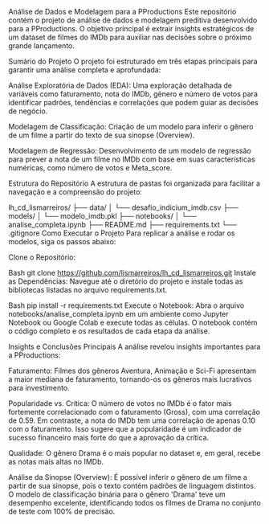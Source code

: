 Análise de Dados e Modelagem para a PProductions
Este repositório contém o projeto de análise de dados e modelagem preditiva desenvolvido para a PProductions. O objetivo principal é extrair insights estratégicos de um dataset de filmes do IMDb para auxiliar nas decisões sobre o próximo grande lançamento.

Sumário do Projeto
O projeto foi estruturado em três etapas principais para garantir uma análise completa e aprofundada:

Análise Exploratória de Dados (EDA): Uma exploração detalhada de variáveis como faturamento, nota do IMDb, gênero e número de votos para identificar padrões, tendências e correlações que podem guiar as decisões de negócio.

Modelagem de Classificação: Criação de um modelo para inferir o gênero de um filme a partir do texto de sua sinopse (Overview).

Modelagem de Regressão: Desenvolvimento de um modelo de regressão para prever a nota de um filme no IMDb com base em suas características numéricas, como número de votos e Meta_score.

Estrutura do Repositório
A estrutura de pastas foi organizada para facilitar a navegação e a compreensão do projeto:

lh_cd_lismarreiros/
├── data/
│   └── desafio_indicium_imdb.csv
├── models/
│   └── modelo_imdb.pkl
├── notebooks/
│   └── analise_completa.ipynb
├── README.md
├── requirements.txt
└── .gitignore
Como Executar o Projeto
Para replicar a análise e rodar os modelos, siga os passos abaixo:

Clone o Repositório:

Bash
git clone https://github.com/lismarreiros/lh_cd_lismarreiros.git
Instale as Dependências:
Navegue até o diretório do projeto e instale todas as bibliotecas listadas no arquivo requirements.txt.

Bash
pip install -r requirements.txt
Execute o Notebook:
Abra o arquivo notebooks/analise_completa.ipynb em um ambiente como Jupyter Notebook ou Google Colab e execute todas as células. O notebook contém o código completo e os resultados de cada etapa da análise.

Insights e Conclusões Principais
A análise revelou insights importantes para a PProductions:

Faturamento: Filmes dos gêneros Aventura, Animação e Sci-Fi apresentam a maior mediana de faturamento, tornando-os os gêneros mais lucrativos para investimento.

Popularidade vs. Crítica: O número de votos no IMDb é o fator mais fortemente correlacionado com o faturamento (Gross), com uma correlação de 0.59. Em contraste, a nota do IMDb tem uma correlação de apenas 0.10 com o faturamento. Isso sugere que a popularidade é um indicador de sucesso financeiro mais forte do que a aprovação da crítica.

Qualidade: O gênero Drama é o mais popular no dataset e, em geral, recebe as notas mais altas no IMDb.

Análise da Sinopse (Overview): É possível inferir o gênero de um filme a partir de sua sinopse, pois o texto contém padrões de linguagem distintos. O modelo de classificação binária para o gênero 'Drama' teve um desempenho excelente, identificando todos os filmes de Drama no conjunto de teste com 100% de precisão.
